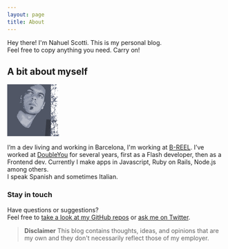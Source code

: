 ```yaml
---
layout: page
title: About
---
```


<p class="message">
  Hey there! I'm Nahuel Scotti. This is my personal blog.<br/>Feel free to copy anything you need. Carry on!
</p>

## A bit about myself

![singuerinc](/public/images/singuerinc.png)

I’m a dev living and working in Barcelona, I'm working at <a href="http://www.b-reel.com" target="_blank">B-REEL</a>. I’ve worked at <a href="http://www.doubleyou.com" target="_blank">DoubleYou</a> for several years, first as a Flash developer, then as a Frontend dev. Currently I make apps in Javascript, Ruby on Rails, Node.js among others.<br/>I speak Spanish and sometimes Italian.

### Stay in touch

Have questions or suggestions?<br/>Feel free to [take a look at my GitHub repos](https://github.com/singuerinc) or [ask me on Twitter](https://twitter.com/singuerinc).

> **Disclaimer**
> This blog contains thoughts, ideas, and opinions that are my own and they don't necessarily reflect those of my employer.
